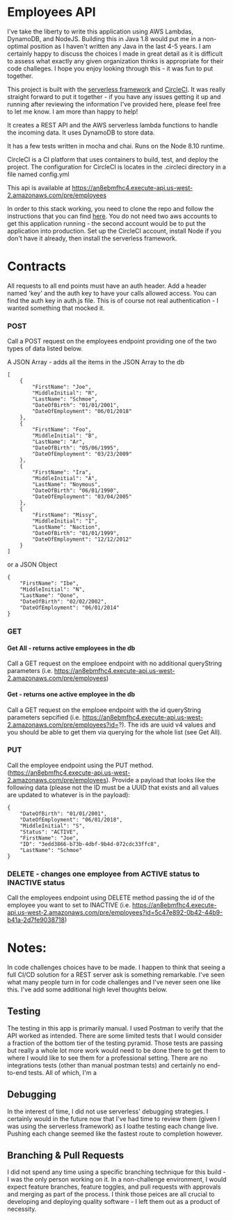 
# Employees API

I've take the liberty to write this application using AWS Lambdas, DynamoDB, and NodeJS.  Building this in Java 1.8 would put me in a non-optimal position as I haven't written any Java in the last 4-5 years.  I am certainly happy to discuss the choices I made in great detail as it is difficult to assess what exactly any given organization thinks is appropriate for their code challeges.  I hope you enjoy looking through this - it was fun to put together.

This project is built with the [serverless framework](https://serverless.com/) and [CircleCI](https://circleci.com/).  It was really straight forward to put it together - if you have any issues getting it up and running after reviewing the information I've provided here, please feel free to let me know.  I am more than happy to help!

It creates a REST API and the AWS serverless lambda functions to handle the incoming data.  It uses DynamoDB to store data.  

It has a few tests written in mocha and chai.  Runs on the Node 8.10 runtime.

CircleCI is a CI platform that uses containers to build, test, and deploy the project.  The configuration for CircleCI is locates in the .circleci directory in a file named config.yml

This api is available at https://an8ebmfhc4.execute-api.us-west-2.amazonaws.com/pre/employees

In order to this stack working, you need to clone the repo and follow the instructions that you can find [here](https://circleci.com/blog/deploying-a-serverless-application/).  You do not need two aws accounts to get this application running - the second account would be to put the application into production.  Set up the CircleCI account, install Node if you don't have it already, then install the serverless framework.

# Contracts

All requests to all end points must have an auth header.  Add a header named 'key' and the auth key to have your calls allowed access.  You can find the auth key in auth.js file.  This is of course not real authentication - I wanted something that mocked it.

### POST

Call a POST request on the employees endpoint providing one of the two types of data listed below.

A JSON Array - adds all the items in the JSON Array to the db

    [
        {
            "FirstName": "Joe",
            "MiddleInitial": "R",
            "LastName": "Schmoe",
            "DateOfBirth": "01/01/2001",
            "DateOfEmployment": "06/01/2018"
        },
        {
            "FirstName": "Foo",
            "MiddleInitial": "B",
            "LastName": "Ar",
            "DateOfBirth": "05/06/1995",
            "DateOfEmployment": "03/23/2009"
        },
        {
            "FirstName": "Ira",
            "MiddleInitial": "A",
            "LastName": "Noymous",
            "DateOfBirth": "06/01/1990",
            "DateOfEmployment": "03/04/2005"
        },
        {
            "FirstName": "Missy",
            "MiddleInitial": "I",
            "LastName": "Naction",
            "DateOfBirth": "01/01/1999",
            "DateOfEmployment": "12/12/2012"
        }
    ]

or a JSON Object

    {
        "FirstName": "Ibe",
        "MiddleInitial": "N",
        "LastName": "Oone",
        "DateOfBirth": "02/02/2002",
        "DateOfEmployment": "06/01/2014"
    }

### GET

#### Get All - returns active employees in the db

Call a GET request on the emploee endpoint with no additional queryString parameters (i.e. https://an8ebmfhc4.execute-api.us-west-2.amazonaws.com/pre/employees)

#### Get - returns one active employee in the db

Call a GET request on the emploee endpoint with the id queryString parameters  sepcified (i.e. https://an8ebmfhc4.execute-api.us-west-2.amazonaws.com/pre/employees?id=?).  The ids are uuid v4 values and you should be able to get them via querying for the whole list (see Get All).

### PUT

Call the employee endpoint using the PUT method. (https://an8ebmfhc4.execute-api.us-west-2.amazonaws.com/pre/employees).  Provide a payload that looks like the following data (please not the ID must be a UUID that exists and all values are updated to whatever is in the payload):

    {
        "DateOfBirth": "01/01/2001",
        "DateOfEmployment": "06/01/2018",
        "MiddleInitial": "S",
        "Status": "ACTIVE",
        "FirstName": "Joe",
        "ID": "3edd3866-b73b-4dbf-9b4d-072cdc33ffc8",
        "LastName": "Schmoe"
    }

### DELETE - changes one employee from ACTIVE status to INACTIVE status

Call the employees endpoint using DELETE method passing the id of the employee you want to set to INACTIVE (i.e. https://an8ebmfhc4.execute-api.us-west-2.amazonaws.com/pre/employees?id=5c47e892-0b42-44b9-b41a-2d7fe9038718)

# Notes:

In code challenges choices have to be made.  I happen to think that seeing a full CI/CD solution for a REST server ask is something remarkable.  I've seen what many people turn in for code challenges and I've never seen one like this.  I've add some additional high level thoughts below.  

## Testing

The testing in this app is primarily manual.  I used Postman to verify that the API worked as intended.  There are some limited tests that I would consider a fraction of the bottom tier of the testing pyramid.  Those tests are passing but really a whole lot more work would need to be done there to get them to where I would like to see them for a professional setting.  There are no integrations tests (other than manual postman tests) and certainly no end-to-end tests.  All of which, I'm a 

## Debugging

In the interest of time, I did not use serverless' debugging strategies.  I certainly would in the future now that I've had time to review them (given I was using the serverless framework) as I loathe testing each change live.  Pushing each change seemed like the fastest route to completion however.

## Branching & Pull Requests

I did not spend any time using a specific branching technique for this build - I was the only person working on it.  In a non-challenge environment, I would expect feature branches, feature toggles, and pull requests with approvals and merging as part of the process.  I think those peices are all crucial to developing and deploying quality software - I left them out as a product of necessity.  